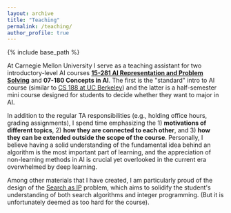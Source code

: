 ```yaml
---
layout: archive
title: "Teaching"
permalink: /teaching/
author_profile: true
---
```


{% include base_path %}

At Carnegie Mellon University I serve as a teaching assistant for two introductory-level AI courses [**15-281 AI Representation and Problem Solving**](https://www.cs.cmu.edu/~15281/) and **07-180 Concepts in AI**.
The first is the "standard" intro to AI course (similar to [CS 188 at UC Berkeley](https://inst.eecs.berkeley.edu/~cs188/)) and the latter is a half-semester mini course designed for students to decide whether they want to major in AI.

In addition to the regular TA responsibilities (e.g., holding office hours, grading assignments), I spend time emphasizing the 1) **motivations of different topics**, 2) **how they are connected to each other**, and 3) **how they can be extended outside the scope of the course**.
Personally, I believe having a solid understanding of the fundamental idea behind an algorithm is the most important part of learning, and the appreciation of non-learning methods in AI is crucial yet overlooked in the current era overwhelmed by deep learning.

Among other materials that I have created, I am particularly proud of the design of the [Search as IP](https://zfy0314.github.io/files/Search_as_IP.pdf) problem, which aims to solidify the student's understanding of both search algorithms and integer programming.
(But it is unfortunately deemed as too hard for the course).
